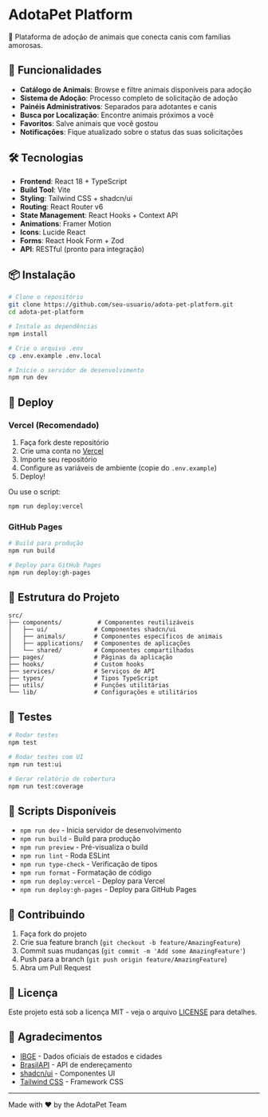 # AdotaPet Platform

🐾 Plataforma de adoção de animais que conecta canis com famílias amorosas.

## 🚀 Funcionalidades

- **Catálogo de Animais**: Browse e filtre animais disponíveis para adoção
- **Sistema de Adoção**: Processo completo de solicitação de adoção
- **Painéis Administrativos**: Separados para adotantes e canis
- **Busca por Localização**: Encontre animais próximos a você
- **Favoritos**: Salve animais que você gostou
- **Notificações**: Fique atualizado sobre o status das suas solicitações

## 🛠️ Tecnologias

- **Frontend**: React 18 + TypeScript
- **Build Tool**: Vite
- **Styling**: Tailwind CSS + shadcn/ui
- **Routing**: React Router v6
- **State Management**: React Hooks + Context API
- **Animations**: Framer Motion
- **Icons**: Lucide React
- **Forms**: React Hook Form + Zod
- **API**: RESTful (pronto para integração)

## 📦 Instalação

```bash
# Clone o repositório
git clone https://github.com/seu-usuario/adota-pet-platform.git
cd adota-pet-platform

# Instale as dependências
npm install

# Crie o arquivo .env
cp .env.example .env.local

# Inicie o servidor de desenvolvimento
npm run dev
```

## 🚀 Deploy

### Vercel (Recomendado)

1. Faça fork deste repositório
2. Crie uma conta no [Vercel](https://vercel.com)
3. Importe seu repositório
4. Configure as variáveis de ambiente (copie do `.env.example`)
5. Deploy!

Ou use o script:
```bash
npm run deploy:vercel
```

### GitHub Pages

```bash
# Build para produção
npm run build

# Deploy para GitHub Pages
npm run deploy:gh-pages
```

## 📁 Estrutura do Projeto

```
src/
├── components/          # Componentes reutilizáveis
│   ├── ui/             # Componentes shadcn/ui
│   ├── animals/        # Componentes específicos de animais
│   ├── applications/   # Componentes de aplicações
│   └── shared/         # Componentes compartilhados
├── pages/              # Páginas da aplicação
├── hooks/              # Custom hooks
├── services/           # Serviços de API
├── types/              # Tipos TypeScript
├── utils/              # Funções utilitárias
└── lib/                # Configurações e utilitários
```

## 🧪 Testes

```bash
# Rodar testes
npm test

# Rodar testes com UI
npm run test:ui

# Gerar relatório de cobertura
npm run test:coverage
```

## 📝 Scripts Disponíveis

- `npm run dev` - Inicia servidor de desenvolvimento
- `npm run build` - Build para produção
- `npm run preview` - Pré-visualiza o build
- `npm run lint` - Roda ESLint
- `npm run type-check` - Verificação de tipos
- `npm run format` - Formatação de código
- `npm run deploy:vercel` - Deploy para Vercel
- `npm run deploy:gh-pages` - Deploy para GitHub Pages

## 🤝 Contribuindo

1. Faça fork do projeto
2. Crie sua feature branch (`git checkout -b feature/AmazingFeature`)
3. Commit suas mudanças (`git commit -m 'Add some AmazingFeature'`)
4. Push para a branch (`git push origin feature/AmazingFeature`)
5. Abra um Pull Request

## 📄 Licença

Este projeto está sob a licença MIT - veja o arquivo [LICENSE](LICENSE) para detalhes.

## 🙏 Agradecimentos

- [IBGE](https://www.ibge.gov.br/) - Dados oficiais de estados e cidades
- [BrasilAPI](https://brasilapi.com.br/) - API de endereçamento
- [shadcn/ui](https://ui.shadcn.com/) - Componentes UI
- [Tailwind CSS](https://tailwindcss.com/) - Framework CSS

---

Made with ❤️ by the AdotaPet Team